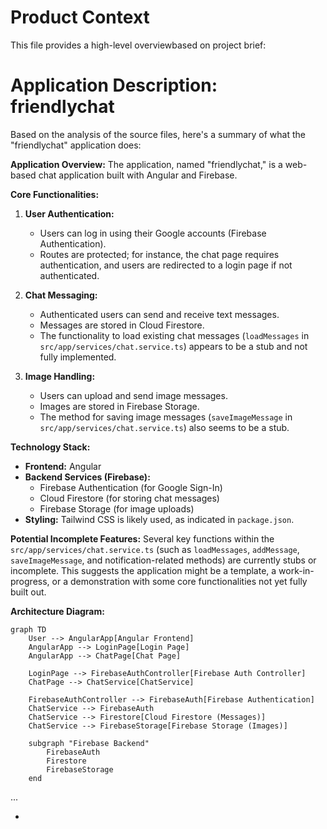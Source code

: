 # Product Context

This file provides a high-level overviewbased on project brief:

# Application Description: friendlychat

Based on the analysis of the source files, here's a summary of what the "friendlychat" application does:

**Application Overview:**
The application, named "friendlychat," is a web-based chat application built with Angular and Firebase.

**Core Functionalities:**

1.  **User Authentication:**
    *   Users can log in using their Google accounts (Firebase Authentication).
    *   Routes are protected; for instance, the chat page requires authentication, and users are redirected to a login page if not authenticated.

2.  **Chat Messaging:**
    *   Authenticated users can send and receive text messages.
    *   Messages are stored in Cloud Firestore.
    *   The functionality to load existing chat messages (`loadMessages` in `src/app/services/chat.service.ts`) appears to be a stub and not fully implemented.

3.  **Image Handling:**
    *   Users can upload and send image messages.
    *   Images are stored in Firebase Storage.
    *   The method for saving image messages (`saveImageMessage` in `src/app/services/chat.service.ts`) also seems to be a stub.

**Technology Stack:**

*   **Frontend:** Angular
*   **Backend Services (Firebase):**
    *   Firebase Authentication (for Google Sign-In)
    *   Cloud Firestore (for storing chat messages)
    *   Firebase Storage (for image uploads)
*   **Styling:** Tailwind CSS is likely used, as indicated in `package.json`.

**Potential Incomplete Features:**
Several key functions within the `src/app/services/chat.service.ts` (such as `loadMessages`, `addMessage`, `saveImageMessage`, and notification-related methods) are currently stubs or incomplete. This suggests the application might be a template, a work-in-progress, or a demonstration with some core functionalities not yet fully built out.

**Architecture Diagram:**

```mermaid
graph TD
    User --> AngularApp[Angular Frontend]
    AngularApp --> LoginPage[Login Page]
    AngularApp --> ChatPage[Chat Page]

    LoginPage --> FirebaseAuthController[Firebase Auth Controller]
    ChatPage --> ChatService[ChatService]

    FirebaseAuthController --> FirebaseAuth[Firebase Authentication]
    ChatService --> FirebaseAuth
    ChatService --> Firestore[Cloud Firestore (Messages)]
    ChatService --> FirebaseStorage[Firebase Storage (Images)]

    subgraph "Firebase Backend"
        FirebaseAuth
        Firestore
        FirebaseStorage
    end
```

...

*